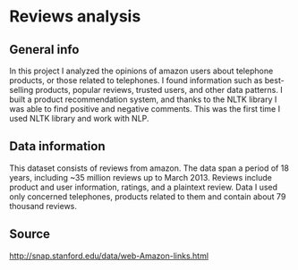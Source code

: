 # Reviews analysis
## General info
In this project I analyzed the opinions of amazon users about telephone products, or those related to telephones. I found information such
as best-selling products, popular reviews, trusted users, and other data patterns. I built a product recommendation system, and thanks to the NLTK library I was able to find positive and negative comments.
This was the first time I used NLTK library and work with NLP.
## Data information
This dataset consists of reviews from amazon. The data span a period of 18 years, including ~35 million reviews up to March 2013. Reviews include product and user information, ratings, and a plaintext review. Data I used only concerned telephones, products related to them and contain about 79 thousand reviews. 
## Source
http://snap.stanford.edu/data/web-Amazon-links.html
